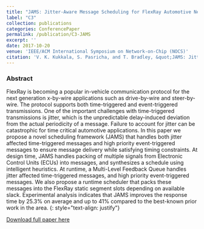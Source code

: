 ```yaml
---
title: "JAMS: Jitter-Aware Message Scheduling for FlexRay Automotive Networks"
label: "C3"
collection: publications
categories: ConferencePaper
permalink: /publication/C3-JAMS
excerpt: ''
date: 2017-10-20
venue: 'IEEE/ACM International Symposium on Network-on-Chip (NOCS)'
citation: 'V. K. Kukkala, S. Pasricha, and T. Bradley, &quot;JAMS: Jitter-Aware Message Scheduling for FlexRay Automotive Networks,&quot; in <i>Proc. of IEEE/ACM International Symposium on Network-on-Chip (NOCS)</i>, October 2017.'
---
```


### Abstract
FlexRay is becoming a popular in-vehicle communication protocol for the next generation x-by-wire applications such as drive-by-wire and steer-by-wire. The protocol supports both time-triggered and event-triggered transmissions. One of the important challenges with time-triggered transmissions is jitter, which is the unpredictable delay-induced deviation from the actual periodicity of a message. Failure to account for jitter can be catastrophic for time critical automotive applications. In this paper we propose a novel scheduling framework (JAMS) that handles both jitter affected time-triggered messages and high priority event-triggered messages to ensure message delivery while satisfying timing constraints. At design time, JAMS handles packing of multiple signals from Electronic Control Units (ECUs) into messages, and synthesizes a schedule using intelligent heuristics. At runtime, a Multi-Level Feedback Queue handles jitter affected time-triggered messages, and high priority event-triggered messages. We also propose a runtime scheduler that packs these messages into the FlexRay static segment slots depending on available slack. Experimental analysis indicates that JAMS improves the response time by 25.3% on average and up to 41% compared to the best-known prior work in the area.
{: style="text-align: justify"}

[Download full paper here](https://ieeexplore.ieee.org/document/8368591)